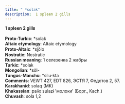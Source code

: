 ```yaml
---
title: " *solak"
description:  1 spleen 2 gills
---
```

<strong> 1 spleen 2 gills</strong><br><br>
<strong>Proto-Turkic</strong>:  *solak<br>
<strong>Altaic etymology</strong>:  Altaic etymology<br>
<strong> Proto-Altaic</strong>:  *si̯ŏlo<br>
<strong>Nostratic</strong>:  Nostratic<br>
<strong>Russian meaning</strong>:  1 селезенка 2 жабры<br>
<strong>Turkic</strong>:  *solak<br>
<strong>Mongolian</strong>:  *söl-<br>
<strong>Tungus-Manchu</strong>:  *silu-kta<br>
<strong>Comments</strong>:  VEWT 427, EDT 826, ЭСТЯ 7, Федотов 2, 57.<br>
<strong>Karakhanid</strong>:  solaq (MK)<br>
<strong>Khakassian</strong>:  palɨx sulazɨ 'молоки' (Борг., Kach.)<br>
<strong>Chuvash</strong>:  sola 1,2<br>


